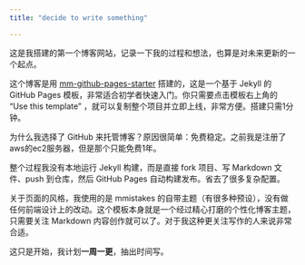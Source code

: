 ```yaml
---
title: "decide to write something"

---
```


这是我搭建的第一个博客网站，记录一下我的过程和想法，也算是对未来更新的一个起点。

这个博客是用 [mm-github-pages-starter](https://github.com/mmistakes/mm-github-pages-starter) 搭建的，这是一个基于 Jekyll 的 GitHub Pages 模板，非常适合初学者快速入门。你只需要点击模板右上角的 “Use this template” ，就可以复制整个项目并立即上线，非常方便。搭建只需1分钟。

为什么我选择了 GitHub 来托管博客？原因很简单：免费稳定。之前我是注册了aws的ec2服务器，但是那个只能免费1年。

整个过程我没有本地运行 Jekyll 构建，而是直接 fork 项目、写 Markdown 文件、push 到仓库，然后 GitHub Pages 自动构建发布。省去了很多复杂配置。

关于页面的风格，我使用的是 mmistakes 的自带主题（有很多种预设），没有做任何前端设计上的改动。这个模板本身就是一个经过精心打磨的个性化博客主题，只需要关注 Markdown 内容创作就可以了。对于我这种更关注写作的人来说非常合适。

这只是开始，我计划**一周一更**，抽出时间写。
